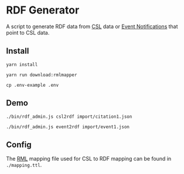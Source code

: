 # RDF Generator

A script to generate RDF data from [CSL](https://docs.citationstyles.org/en/stable/specification.html#csl-1-0-2-specification) data or [Event Notifications](https://www.eventnotifications.net) that point to CSL data. 

## Install

```
yarn install
```

```
yarn run download:rmlmapper
```

```
cp .env-example .env
```

## Demo

```
./bin/rdf_admin.js csl2rdf import/citation1.json
```

```
./bin/rdf_admin.js event2rdf import/event1.json
```

## Config

The [RML](https://rml.io) mapping file used for CSL to RDF mapping can be found in `./mapping.ttl`.